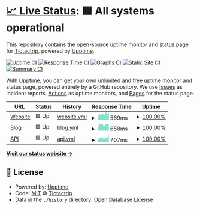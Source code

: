 # [📈 Live Status](https://tictactrip.github.io/upptime): <!--live status--> **🟩 All systems operational**

This repository contains the open-source uptime monitor and status page for [Tictactrip](https://www.tictactrip.eu), powered by [Upptime](https://github.com/upptime/upptime).

[![Uptime CI](https://github.com/tictactrip/upptime/workflows/Uptime%20CI/badge.svg)](https://github.com/tictactrip/upptime/actions?query=workflow%3A%22Uptime+CI%22)
[![Response Time CI](https://github.com/tictactrip/upptime/workflows/Response%20Time%20CI/badge.svg)](https://github.com/tictactrip/upptime/actions?query=workflow%3A%22Response+Time+CI%22)
[![Graphs CI](https://github.com/tictactrip/upptime/workflows/Graphs%20CI/badge.svg)](https://github.com/tictactrip/upptime/actions?query=workflow%3A%22Graphs+CI%22)
[![Static Site CI](https://github.com/tictactrip/upptime/workflows/Static%20Site%20CI/badge.svg)](https://github.com/tictactrip/upptime/actions?query=workflow%3A%22Static+Site+CI%22)
[![Summary CI](https://github.com/tictactrip/upptime/workflows/Summary%20CI/badge.svg)](https://github.com/tictactrip/upptime/actions?query=workflow%3A%22Summary+CI%22)

With [Upptime](https://upptime.js.org), you can get your own unlimited and free uptime monitor and status page, powered entirely by a GitHub repository. We use [Issues](https://github.com/tictactrip/upptime/issues) as incident reports, [Actions](https://github.com/tictactrip/upptime/actions) as uptime monitors, and [Pages](https://tictactrip.github.io/upptime) for the status page.

<!--start: status pages-->
<!-- This summary is generated by Upptime (https://github.com/upptime/upptime) -->
<!-- Do not edit this manually, your changes will be overwritten -->
<!-- prettier-ignore -->
| URL | Status | History | Response Time | Uptime |
| --- | ------ | ------- | ------------- | ------ |
| <img alt="" src="https://favicons.githubusercontent.com/www.tictactrip.eu" height="13"> [Website](https://www.tictactrip.eu) | 🟩 Up | [website.yml](https://github.com/tictactrip/upptime/commits/HEAD/history/website.yml) | <details><summary><img alt="Response time graph" src="./graphs/website/response-time-week.png" height="20"> 569ms</summary><br><a href="https://tictactrip.github.io/upptime/history/website"><img alt="Response time 528" src="https://img.shields.io/endpoint?url=https%3A%2F%2Fraw.githubusercontent.com%2Ftictactrip%2Fupptime%2FHEAD%2Fapi%2Fwebsite%2Fresponse-time.json"></a><br><a href="https://tictactrip.github.io/upptime/history/website"><img alt="24-hour response time 594" src="https://img.shields.io/endpoint?url=https%3A%2F%2Fraw.githubusercontent.com%2Ftictactrip%2Fupptime%2FHEAD%2Fapi%2Fwebsite%2Fresponse-time-day.json"></a><br><a href="https://tictactrip.github.io/upptime/history/website"><img alt="7-day response time 569" src="https://img.shields.io/endpoint?url=https%3A%2F%2Fraw.githubusercontent.com%2Ftictactrip%2Fupptime%2FHEAD%2Fapi%2Fwebsite%2Fresponse-time-week.json"></a><br><a href="https://tictactrip.github.io/upptime/history/website"><img alt="30-day response time 533" src="https://img.shields.io/endpoint?url=https%3A%2F%2Fraw.githubusercontent.com%2Ftictactrip%2Fupptime%2FHEAD%2Fapi%2Fwebsite%2Fresponse-time-month.json"></a><br><a href="https://tictactrip.github.io/upptime/history/website"><img alt="1-year response time 528" src="https://img.shields.io/endpoint?url=https%3A%2F%2Fraw.githubusercontent.com%2Ftictactrip%2Fupptime%2FHEAD%2Fapi%2Fwebsite%2Fresponse-time-year.json"></a></details> | <details><summary><a href="https://tictactrip.github.io/upptime/history/website">100.00%</a></summary><a href="https://tictactrip.github.io/upptime/history/website"><img alt="All-time uptime 99.91%" src="https://img.shields.io/endpoint?url=https%3A%2F%2Fraw.githubusercontent.com%2Ftictactrip%2Fupptime%2FHEAD%2Fapi%2Fwebsite%2Fuptime.json"></a><br><a href="https://tictactrip.github.io/upptime/history/website"><img alt="24-hour uptime 100.00%" src="https://img.shields.io/endpoint?url=https%3A%2F%2Fraw.githubusercontent.com%2Ftictactrip%2Fupptime%2FHEAD%2Fapi%2Fwebsite%2Fuptime-day.json"></a><br><a href="https://tictactrip.github.io/upptime/history/website"><img alt="7-day uptime 100.00%" src="https://img.shields.io/endpoint?url=https%3A%2F%2Fraw.githubusercontent.com%2Ftictactrip%2Fupptime%2FHEAD%2Fapi%2Fwebsite%2Fuptime-week.json"></a><br><a href="https://tictactrip.github.io/upptime/history/website"><img alt="30-day uptime 100.00%" src="https://img.shields.io/endpoint?url=https%3A%2F%2Fraw.githubusercontent.com%2Ftictactrip%2Fupptime%2FHEAD%2Fapi%2Fwebsite%2Fuptime-month.json"></a><br><a href="https://tictactrip.github.io/upptime/history/website"><img alt="1-year uptime 99.91%" src="https://img.shields.io/endpoint?url=https%3A%2F%2Fraw.githubusercontent.com%2Ftictactrip%2Fupptime%2FHEAD%2Fapi%2Fwebsite%2Fuptime-year.json"></a></details>
| <img alt="" src="https://favicons.githubusercontent.com/www.tictactrip.eu" height="13"> [Blog](https://www.tictactrip.eu/blog) | 🟩 Up | [blog.yml](https://github.com/tictactrip/upptime/commits/HEAD/history/blog.yml) | <details><summary><img alt="Response time graph" src="./graphs/blog/response-time-week.png" height="20"> 658ms</summary><br><a href="https://tictactrip.github.io/upptime/history/blog"><img alt="Response time 675" src="https://img.shields.io/endpoint?url=https%3A%2F%2Fraw.githubusercontent.com%2Ftictactrip%2Fupptime%2FHEAD%2Fapi%2Fblog%2Fresponse-time.json"></a><br><a href="https://tictactrip.github.io/upptime/history/blog"><img alt="24-hour response time 742" src="https://img.shields.io/endpoint?url=https%3A%2F%2Fraw.githubusercontent.com%2Ftictactrip%2Fupptime%2FHEAD%2Fapi%2Fblog%2Fresponse-time-day.json"></a><br><a href="https://tictactrip.github.io/upptime/history/blog"><img alt="7-day response time 658" src="https://img.shields.io/endpoint?url=https%3A%2F%2Fraw.githubusercontent.com%2Ftictactrip%2Fupptime%2FHEAD%2Fapi%2Fblog%2Fresponse-time-week.json"></a><br><a href="https://tictactrip.github.io/upptime/history/blog"><img alt="30-day response time 605" src="https://img.shields.io/endpoint?url=https%3A%2F%2Fraw.githubusercontent.com%2Ftictactrip%2Fupptime%2FHEAD%2Fapi%2Fblog%2Fresponse-time-month.json"></a><br><a href="https://tictactrip.github.io/upptime/history/blog"><img alt="1-year response time 675" src="https://img.shields.io/endpoint?url=https%3A%2F%2Fraw.githubusercontent.com%2Ftictactrip%2Fupptime%2FHEAD%2Fapi%2Fblog%2Fresponse-time-year.json"></a></details> | <details><summary><a href="https://tictactrip.github.io/upptime/history/blog">100.00%</a></summary><a href="https://tictactrip.github.io/upptime/history/blog"><img alt="All-time uptime 99.91%" src="https://img.shields.io/endpoint?url=https%3A%2F%2Fraw.githubusercontent.com%2Ftictactrip%2Fupptime%2FHEAD%2Fapi%2Fblog%2Fuptime.json"></a><br><a href="https://tictactrip.github.io/upptime/history/blog"><img alt="24-hour uptime 100.00%" src="https://img.shields.io/endpoint?url=https%3A%2F%2Fraw.githubusercontent.com%2Ftictactrip%2Fupptime%2FHEAD%2Fapi%2Fblog%2Fuptime-day.json"></a><br><a href="https://tictactrip.github.io/upptime/history/blog"><img alt="7-day uptime 100.00%" src="https://img.shields.io/endpoint?url=https%3A%2F%2Fraw.githubusercontent.com%2Ftictactrip%2Fupptime%2FHEAD%2Fapi%2Fblog%2Fuptime-week.json"></a><br><a href="https://tictactrip.github.io/upptime/history/blog"><img alt="30-day uptime 100.00%" src="https://img.shields.io/endpoint?url=https%3A%2F%2Fraw.githubusercontent.com%2Ftictactrip%2Fupptime%2FHEAD%2Fapi%2Fblog%2Fuptime-month.json"></a><br><a href="https://tictactrip.github.io/upptime/history/blog"><img alt="1-year uptime 99.91%" src="https://img.shields.io/endpoint?url=https%3A%2F%2Fraw.githubusercontent.com%2Ftictactrip%2Fupptime%2FHEAD%2Fapi%2Fblog%2Fuptime-year.json"></a></details>
| <img alt="" src="https://favicons.githubusercontent.com/api.tictactrip.eu" height="13"> [API](https://api.tictactrip.eu) | 🟩 Up | [api.yml](https://github.com/tictactrip/upptime/commits/HEAD/history/api.yml) | <details><summary><img alt="Response time graph" src="./graphs/api/response-time-week.png" height="20"> 707ms</summary><br><a href="https://tictactrip.github.io/upptime/history/api"><img alt="Response time 691" src="https://img.shields.io/endpoint?url=https%3A%2F%2Fraw.githubusercontent.com%2Ftictactrip%2Fupptime%2FHEAD%2Fapi%2Fapi%2Fresponse-time.json"></a><br><a href="https://tictactrip.github.io/upptime/history/api"><img alt="24-hour response time 661" src="https://img.shields.io/endpoint?url=https%3A%2F%2Fraw.githubusercontent.com%2Ftictactrip%2Fupptime%2FHEAD%2Fapi%2Fapi%2Fresponse-time-day.json"></a><br><a href="https://tictactrip.github.io/upptime/history/api"><img alt="7-day response time 707" src="https://img.shields.io/endpoint?url=https%3A%2F%2Fraw.githubusercontent.com%2Ftictactrip%2Fupptime%2FHEAD%2Fapi%2Fapi%2Fresponse-time-week.json"></a><br><a href="https://tictactrip.github.io/upptime/history/api"><img alt="30-day response time 589" src="https://img.shields.io/endpoint?url=https%3A%2F%2Fraw.githubusercontent.com%2Ftictactrip%2Fupptime%2FHEAD%2Fapi%2Fapi%2Fresponse-time-month.json"></a><br><a href="https://tictactrip.github.io/upptime/history/api"><img alt="1-year response time 691" src="https://img.shields.io/endpoint?url=https%3A%2F%2Fraw.githubusercontent.com%2Ftictactrip%2Fupptime%2FHEAD%2Fapi%2Fapi%2Fresponse-time-year.json"></a></details> | <details><summary><a href="https://tictactrip.github.io/upptime/history/api">100.00%</a></summary><a href="https://tictactrip.github.io/upptime/history/api"><img alt="All-time uptime 99.91%" src="https://img.shields.io/endpoint?url=https%3A%2F%2Fraw.githubusercontent.com%2Ftictactrip%2Fupptime%2FHEAD%2Fapi%2Fapi%2Fuptime.json"></a><br><a href="https://tictactrip.github.io/upptime/history/api"><img alt="24-hour uptime 100.00%" src="https://img.shields.io/endpoint?url=https%3A%2F%2Fraw.githubusercontent.com%2Ftictactrip%2Fupptime%2FHEAD%2Fapi%2Fapi%2Fuptime-day.json"></a><br><a href="https://tictactrip.github.io/upptime/history/api"><img alt="7-day uptime 100.00%" src="https://img.shields.io/endpoint?url=https%3A%2F%2Fraw.githubusercontent.com%2Ftictactrip%2Fupptime%2FHEAD%2Fapi%2Fapi%2Fuptime-week.json"></a><br><a href="https://tictactrip.github.io/upptime/history/api"><img alt="30-day uptime 100.00%" src="https://img.shields.io/endpoint?url=https%3A%2F%2Fraw.githubusercontent.com%2Ftictactrip%2Fupptime%2FHEAD%2Fapi%2Fapi%2Fuptime-month.json"></a><br><a href="https://tictactrip.github.io/upptime/history/api"><img alt="1-year uptime 99.91%" src="https://img.shields.io/endpoint?url=https%3A%2F%2Fraw.githubusercontent.com%2Ftictactrip%2Fupptime%2FHEAD%2Fapi%2Fapi%2Fuptime-year.json"></a></details>

<!--end: status pages-->

[**Visit our status website →**](https://tictactrip.github.io/upptime)

## 📄 License

- Powered by: [Upptime](https://github.com/upptime/upptime)
- Code: [MIT](./LICENSE) © [Tictactrip](https://www.tictactrip.eu)
- Data in the `./history` directory: [Open Database License](https://opendatacommons.org/licenses/odbl/1-0/)
